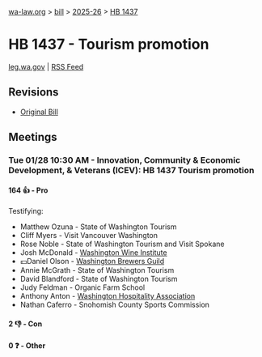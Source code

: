 [wa-law.org](/) > [bill](/bill/) > [2025-26](/bill/2025-26/) > [HB 1437](/bill/2025-26/hb/1437/)

# HB 1437 - Tourism promotion
[leg.wa.gov](https://app.leg.wa.gov/billsummary?BillNumber=1437&Year=2025&Initiative=false) | [RSS Feed](./rss.xml)

## Revisions
* [Original Bill](1/)

## Meetings
### Tue 01/28 10:30 AM - Innovation, Community & Economic Development, & Veterans (ICEV): HB 1437 Tourism promotion
#### 164 👍 - Pro
Testifying:
* Matthew Ozuna - State of Washington Tourism
* Cliff Myers - Visit Vancouver Washington
* Rose Noble - State of Washington Tourism and Visit Spokane
* Josh McDonald - [Washington Wine Institute](/org/washington_wine_institute/)
* 💵Daniel Olson - [Washington Brewers Guild](/org/washington_brewers_guild/)
* Annie McGrath - State of Washington Tourism
* David Blandford - State of Washington Tourism
* Judy Feldman - Organic Farm School
* Anthony Anton - [Washington Hospitality Association](/org/washington_hospitality_association/)
* Nathan Caferro - Snohomish County Sports Commission

#### 2 👎 - Con

#### 0 ❓ - Other
